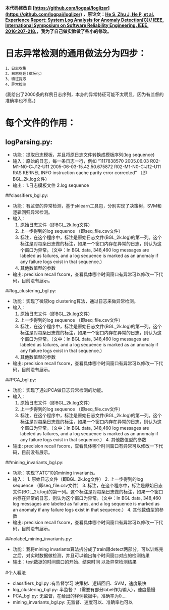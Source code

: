 **本代码修改自 [https://github.com/logpai/loglizer](https://github.com/logpai/loglizer) ，原论文：[He S, Zhu J, He P, et al. Experience Report: System Log Analysis for Anomaly Detection[C]// IEEE, International Symposium on Software Reliability Engineering. IEEE, 2016:207-218.](https://ieeexplore.ieee.org/document/7774521)，我为了自己做实验做了些小的修改。**


# 日志异常检测的通用做法分为四步：
	1、日志收集 
	2、日志处理(模板化) 
	3、特征提取  
	4、异常检测
	
(我给出了2000条的样例日志序列，本身的异常特征可能不太明显，因为有监督的准确率也不高。)

# 每个文件的作用：
## logParsing.py:
*	功能：提取日志模板，并且将原日志文件转换成模板序列(log sequence)
* 输入：原始的日志，每一条日志一行，例如 “1117838570 2005.06.03 R02-M1-N0-C:J12-U11 2005-06-03-15.42.50.675872 R02-M1-N0-C:J12-U11 RAS KERNEL INFO instruction cache parity error corrected” （即BGL_2k.log文件）
* 输出：1.日志模板文件
	     2.log sequence

##classifiers_bgl.py:
* 功能：有监督的异常检测，基于sklearn工具包，分别实现了决策树，SVM和逻辑回归异常检测。
* 输入：
	1. 原始日志文件（即BGL_2k.log文件）
	2. 上一步得到的log sequence （即seq_file.csv文件）
	3. 标注，在这个程序中，标注是原始日志文件(BGL_2k.log)的第一列。这个标注是对每条日志做的标注，如果一个窗口内存在异常的日志，则认为这个窗口为异常。（文中：In BGL data, 348,460 log messages are labeled as failures, and a log sequence is marked as an anomaly if any failure logs exist in that sequence.）
	4. 其他数值型的参数
* 输出: precision recall fscore，查看具体哪个时间窗口有异常可以修改一下代码，目前没有展示。

##log_clustering_bgl.py:
   * 功能：实现了微软log clustering算法，通过日志来做异常检测。
   * 输入：
	   1. 原始日志文件（即BGL_2k.log文件）
	   2. 上一步得到的log sequence （即seq_file.csv文件）
	   3. 标注，在这个程序中，标注是原始日志文件(BGL_2k.log)的第一列。这个标注是对每条日志做的标注，如果一个窗口内存在异常的日志，则认为这个窗口为异常。（文中：In BGL data, 348,460 log messages are labeled as failures, and a log sequence is marked as an anomaly if any failure logs exist in that sequence.）
	   4. 其他数值型的参数
   * 输出: precision recall fscore，查看具体哪个时间窗口有异常可以修改一下代码，目前没有展示。

##PCA_bgl.py:
   * 功能：实现了通过PCA做日志异常检测的功能。
   * 输入：
      1. 原始日志文件（即BGL_2k.log文件）
	  2. 上一步得到的log sequence （即seq_file.csv文件）
	  3. 标注，在这个程序中，标注是原始日志文件(BGL_2k.log)的第一列。这个标注是对每条日志做的标注，如果一个窗口内存在异常的日志，则认为这个窗口为异常。（文中：In BGL data, 348,460 log messages are labeled as failures, and a log sequence is marked as an anomaly if any failure logs exist in that sequence.）
	4. 其他数值型的参数
  * 输出: precision recall fscore，查看具体哪个时间窗口有异常可以修改一下代码，目前没有展示。


##mining_invariants_bgl.py:
   * 功能：实现了ATC‘10的mining invariants。
   * 输入：
    1. 原始日志文件（即BGL_2k.log文件）
 	2. 上一步得到的log sequence （即seq_file.csv文件）
	3. 标注，在这个程序中，标注是原始日志文件(BGL_2k.log)的第一列。这个标注是对每条日志做的标注，如果一个窗口内存在异常的日志，则认为这个窗口为异常。（文中：In BGL data, 348,460 log messages are labeled as failures, and a log sequence is marked as an anomaly if any failure logs exist in that sequence.）
	4. 其他数值型的参数
* 输出: precision recall fscore，查看具体哪个时间窗口有异常可以修改一下代码，目前没有展示。	

##nolabel_mining_invariants.py:
 * 功能：我将mining invariants算法拆分成了train跟detect两部分，可以训练完之后，对实时数据做检测，并且可以输出每个时间窗口对应的检测结果
 * 输出：test数据的时间窗口的开始、结束时间 以及异常检测结果



#个人看法
* classifiers_bgl.py :有监督学习  决策树、逻辑回归、SVM，速度最快
* log_clustering_bgl.py: 半监督？（需要有部分label作为输入），速度最慢
* PCA_bgl.py: 无监督，在给出的样例数据中，准确率为0....
* mining_invariants_bgl.py: 无监督、速度可以、准确率也可以

